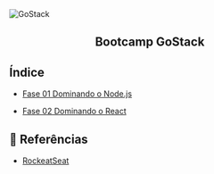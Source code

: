<img alt="GoStack" src="https://storage.googleapis.com/golden-wind/bootcamp-gostack/header-desafios-new.png" />
<h2 align="center">
  Bootcamp GoStack
</h2>

## Índice

- [Fase 01 Dominando o Node.js](https://github.com/kaellandrade/GoStack_Bootcamp/tree/main/Fase02_DominandoNodeJS)

- [Fase 02 Dominando o React](https://github.com/kaellandrade/GoStack_Bootcamp/tree/main/Fase02_DominandoNodeJS)



## :memo: Referências
- [RockeatSeat](https://www.rocketseat.com.br/)